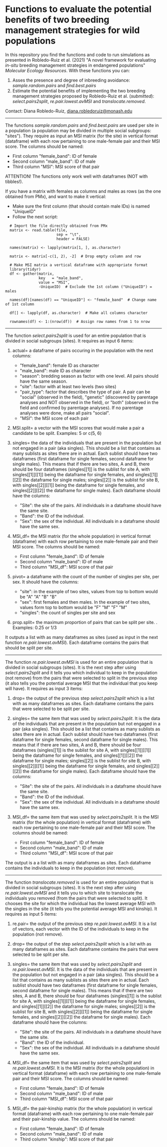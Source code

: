 # Functions to evaluate the potential benefits of two breeding management strategies for wild populations

In this repository you find the functions and code to run simulations as presented in Robledo-Ruiz et al. (2021) "A novel framework for evaluating _in-situ_ breeding management strategies in endangered populations" _Molecular Ecology Resources_. With these functions you can:
1. Asses the presence and degree of inbreeding avoidance: _sample.random.pairs_ and _find.best.pairs_
2. Estimate the potential benefits of implementing the two breeding management strategies proposed by Robledo-Ruiz et al. (_submitted_): _select.pairs2split_, _re.pair.lowest.avMSI_ and _translocate.removed_.

Contact: Diana Robledo-Ruiz, diana.robledoruiz@monash.edu

--------------------------------------------------------------
The functions _sample.random.pairs_ and _find.best.pairs_ are used per site in a population (a population may be divided in multiple social subgroups: "sites"). They require as input an MSI matrix (for the site) in vertical format (dataframe) with each row pertaining to one male-female pair and their MSI score. The columns should be named: 
  - First column "female_band": ID of female
  - Second column "male_band": ID of male
  - Third column "MSI": MSI score of that pair

ATTENTION! The functions only work well with dataframes (NOT with tibbles!).

If you have a matrix with females as columns and males as rows (as the one obtained from PMx), and want to make it vertical:
  - Make sure the first column (that should contain male IDs) is named "UniqueID"
  - Follow the next script:

```
  # Import the file directly obtained from PMx
  matrix <- read.table(file,
                       sep = "\t",
                       header = FALSE)
  
  names(matrix) <- lapply(matrix[1, ], as.character)
  
  matrix <- matrix[-c(1, 2), -2]  # Drop empty column and row
  
  # Make MSI matrix a vertical dataframe with appropriate format
  library(tidyr)
  df <- gather(matrix, 
               key   = "male_band", 
               value = "MSI", 
               -UniqueID)  # Exclude the 1st column ("UniqueID") = males
  
  names(df)[names(df) == "UniqueID"] <- "female_band"  # Change name of 1st column
  
  df[] <- lapply(df, as.character)  # Make all columns character
  
  rownames(df) <- 1:(nrow(df))  # Assign row names from 1 to nrow
```


---------------------------------------------------------------------------------------
The function _select.pairs2split_ is used for an entire population that is divided in social subgroups (sites). It requires as input 6 items:
  1. actual= a dataframe of pairs occuring in the population with the next columns:
      - "female_band": female ID as character
      - "male_band": male ID as character
      - "season": bredding season as factor with one level. All pairs should have the same season.
      - "site": factor with at least two levels (two sites)
      - "pair_type": factor that describes the type of pair. A pair can be "social" (observed in the field), "genetic" (discovered by parentage analyses and NOT observed in the field), or "both" (observed in the field and confirmed by parentage analyses). If no parentage analyses were done, make all pairs "social".
      - "MSI": the MSI score of each pair

  2. MSI.split= a vector with the MSI scores that would make a pair a candidate to be split. Examples: 5 or c(5, 6)
  
  3. singles= the data of the individuals that are present in the population but not engaged in a pair (aka singles). This should be a list that contains as many sublists as sites there are in actual. Each sublist should have two dataframes (first dataframe for single females, second dataframe for single males). This means that if there are two sites, A and B, there should be four dataframes (singles[[1]] is the sublist for site A, with singles[[1]][[1]] being the dataframe for single females, and singles[[1]][[2]] the dataframe for single males; singles[[2]] is the sublist for site B, with singles[[2]][[1]] being the dataframe for single females, and singles[[2]][[2]] the dataframe for single males). Each dataframe should have the columns:
      - "Site": the site of the pairs. All individuals in a dataframe should have the same site.
      - "Band": the ID of the individual.
      - "Sex": the sex of the individual. All individuals in a dataframe should have the same sex.

  4. MSI_df= the MSI matrix (for the whole population) in vertical format (dataframe) with each row pertaining to one male-female pair and their MSI score. The columns should be named: 
      - First column "female_band": ID of female
      - Second column "male_band": ID of male
      - Third column "MSI_df": MSI score of that pair

  5. pivot= a dataframe with the count of the number of singles per site, per sex. It should have the columns:
      - "site": in the example of two sites, values from top to bottom would be "A" "A" "B" "B"
      - "sex": first females and then males. In the example of two sites, values form top to bottom would be "F" "M" "F" "M"
      - "singles": the count of singles per site and sex

  6. prop.split= the maximum proportion of pairs that can be split per site. . Examples: 0.25 or 1/3

It outputs a list with as many dataframes as sites (used as input in the next function _re.pair.lowest.avMSI_). Each dataframe contains the pairs that should be split per site.



--------------------------------------------------
The function _re.pair.lowest.avMSI_ is used for an entire population that is divided in social subgroups (sites). It is the next step after using _select.pairs2split_ and it tells you which individual to keep in the population (not remove) from the pairs that were selected to split in the previous step (it also tells you the potential average MSI that the individual that you keep will have). It requires as input 3 items:
  1. drop= the output of the previous step _select.pairs2split_ which is a list with as many dataframes as sites. Each dataframe contains the pairs that were selected to be split per site.
 
  2. singles= the same item that was used by _select.pairs2split_. It is the data of the individuals that are present in the population but not engaged in a pair (aka singles). This should be a list that contains as many sublists as sites there are in actual. Each sublist should have two dataframes (first dataframe for single females, second dataframe for single males). This means that if there are two sites, A and B, there should be four dataframes (singles[[1]] is the sublist for site A, with singles[[1]][[1]] being the dataframe for single females, and singles[[1]][[2]] the dataframe for single males; singles[[2]] is the sublist for site B, with singles[[2]][[1]] being the dataframe for single females, and singles[[2]][[2]] the dataframe for single males). Each dataframe should have the columns:
      - "Site": the site of the pairs. All individuals in a dataframe should have the same site.
      - "Band": the ID of the individual.
      - "Sex": the sex of the individual. All individuals in a dataframe should have the same sex.

  3. MSI_df= the same item that was used by _select.pairs2split_. It is the MSI matrix (for the whole population) in vertical format (dataframe) with each row pertaining to one male-female pair and their MSI score. The columns should be named: 
      - First column "female_band": ID of female
      - Second column "male_band": ID of male
      - Third column "MSI_df": MSI score of that pair

The output is a a list with as many dataframes as sites. Each dataframe contains the individuals to keep in the population (not remove).



--------------------------------------------------
The function _translocate.removed_ is used for an entire population that is divided in social subgroups (sites). It is the next step after using _re.pair.lowest.avMSI_ and it tells you to which site to translocate the individuals you removed (from the pairs that were selected to split). It chooses the site for which the individual has the lowest average MSI with the singles in the site (it tells you the potential average MSI and kinship). It requires as input 5 items:
  1. re.pair= the output of the previous step _re.pair.lowest.avMSI_. It is a list of vectors, each vector with the ID of the individuals to keep in the population (not remove).
 
  2. drop= the output of the step _select.pairs2split_ which is a list with as many dataframes as sites. Each dataframe contains the pairs that were selected to be split per site.
 
  3. singles= the same item that was used by _select.pairs2split_ and _re.pair.lowest.avMSI_. It is the data of the individuals that are present in the population but not engaged in a pair (aka singles). This should be a list that contains as many sublists as sites there are in actual. Each sublist should have two dataframes (first dataframe for single females, second dataframe for single males). This means that if there are two sites, A and B, there should be four dataframes (singles[[1]] is the sublist for site A, with singles[[1]][[1]] being the dataframe for single females, and singles[[1]][[2]] the dataframe for single males; singles[[2]] is the sublist for site B, with singles[[2]][[1]] being the dataframe for single females, and singles[[2]][[2]] the dataframe for single males). Each dataframe should have the columns:
      - "Site": the site of the pairs. All individuals in a dataframe should have the same site.
      - "Band": the ID of the individual.
      - "Sex": the sex of the individual. All individuals in a dataframe should have the same sex.

  4. MSI_df= the same item that was used by _select.pairs2split_ and _re.pair.lowest.avMSI_. It is the MSI matrix (for the whole population) in vertical format (dataframe) with each row pertaining to one male-female pair and their MSI score. The columns should be named: 
      - First column "female_band": ID of female
      - Second column "male_band": ID of male
      - Third column "MSI_df": MSI score of that pair

  5.  MSI_df= the pair-kinship matrix (for the whole population) in vertical format (dataframe) with each row pertaining to one male-female pair and their pair-kinship value. The columns should be named: 
      - First column "female_band": ID of female
      - Second column "male_band": ID of male
      - Third column "kinship": MSI score of that pair

